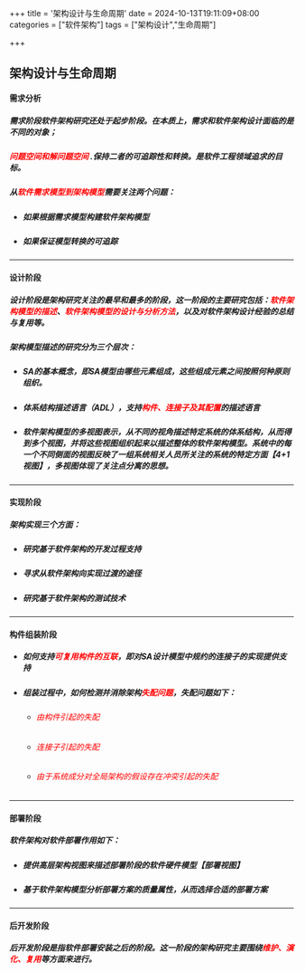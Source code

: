 +++
title = '架构设计与生命周期'
date = 2024-10-13T19:11:09+08:00
categories = ["软件架构"]
tags = ["架构设计","生命周期"]

+++



## 架构设计与生命周期



#### 需求分析

##### 需求阶段软件架构研究还处于起步阶段。在本质上，需求和软件架构设计面临的是不同的对象；

##### <font color='red'>问题空间和解问题空间</font> .保持二者的可追踪性和转换。是软件工程领域追求的目标。

##### 从<font color='red'>软件需求模型到架构模型</font>需要关注两个问题：

- ##### 如果根据需求模型构建软件架构模型

- ##### 如果保证模型转换的可追踪



---



#### 设计阶段

##### 设计阶段是架构研究关注的最早和最多的阶段，这一阶段的主要研究包括：<font color='red'>软件架构模型的描述</font>、<font color='red'>软件架构模型的设计与分析方法</font>，以及对软件架构设计经验的总结与复用等。

##### 架构模型描述的研究分为三个层次：

- ##### SA的基本概念，即SA模型由哪些元素组成，这些组成元素之间按照何种原则组织。

- ##### 体系结构描述语言（ADL），支持<font color='red'>构件、连接子及其配置</font>的描述语言

- ##### 软件架构模型的多视图表示，从不同的视角描述特定系统的体系结构，从而得到多个视图，并将这些视图组织起来以描述整体的软件架构模型。系统中的每一个不同侧面的视图反映了一组系统相关人员所关注的系统的特定方面【4+1视图】，多视图体现了关注点分离的思想。



---



#### 实现阶段

##### 架构实现三个方面：

- ##### 研究基于软件架构的开发过程支持

- ##### 寻求从软件架构向实现过渡的途径

- ##### 研究基于软件架构的测试技术



---



#### 构件组装阶段

- ##### 如何支持<font color='red'>可复用构件的互联</font>，即对SA设计模型中规约的连接子的实现提供支持

- ##### 组装过程中，如何检测并消除架构<font color='red'>失配问题</font>，失配问题如下：

  - ###### <font color='red'>由构件引起的失配</font>
  
  - ###### <font color='red'>连接子引起的失配</font>
  
  - ###### <font color='red'>由于系统成分对全局架构的假设存在冲突引起的失配</font>



---



#### 部署阶段

##### 软件架构对软件部署作用如下：

- ##### 提供高层架构视图来描述部署阶段的软件硬件模型【部署视图】

- ##### 基于软件架构模型分析部署方案的质量属性，从而选择合适的部署方案



---



#### 后开发阶段

##### 后开发阶段是指软件部署安装之后的阶段。这一阶段的架构研究主要围绕<font color='red'>维护、演化、复用</font>等方面来进行。





